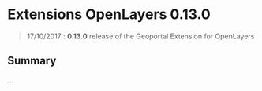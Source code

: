 # Extensions OpenLayers 0.13.0

> 17/10/2017 : **0.13.0** release of the Geoportal Extension for OpenLayers

## Summary

...

